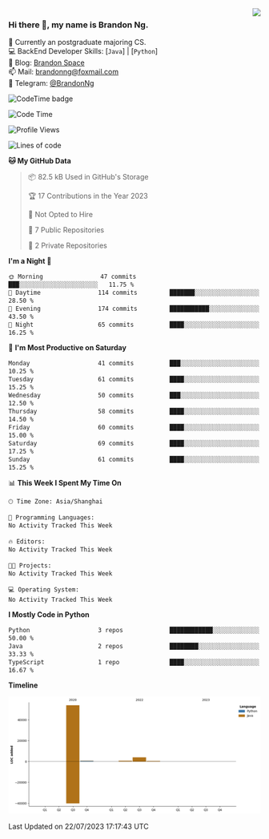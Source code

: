 <!--
<img  align="left" src="https://github-readme-stats-brandon0824.vercel.app/api?username=brandon0824&show_icons=true&count_private=true&hide_title=true&theme=radical">
-->
<img  align="right" src="https://github-readme-stats-brandon0824.vercel.app/api/top-langs/?username=brandon0824&layout=compact">

### Hi there 👋, my name is Brandon Ng.

🌱 Currently an postgraduate majoring CS.  
💻 BackEnd Developer Skills: [`Java`] | [`Python`]  
📝 Blog: [Brandon Space](https://brandonng.tech)  
📫 Mail: brandonng@foxmail.com  
📰 Telegram: [@BrandonNg](https://t.me/BrandonNg24)  

![CodeTime badge](https://img.shields.io/endpoint?style=flat-square&url=https%3A%2F%2Fapi.codetime.dev%2Fshield%3Fid%3D128%26project%3D%26in%3D604800000)

<!--START_SECTION:waka-->
![Code Time](http://img.shields.io/badge/Code%20Time-283%20hrs%2051%20mins-blue)

![Profile Views](http://img.shields.io/badge/Profile%20Views-99-blue)

![Lines of code](https://img.shields.io/badge/From%20Hello%20World%20I%27ve%20Written-58.9%20thousand%20lines%20of%20code-blue)

**🐱 My GitHub Data** 

> 📦 82.5 kB Used in GitHub's Storage 
 > 
> 🏆 17 Contributions in the Year 2023
 > 
> 🚫 Not Opted to Hire
 > 
> 📜 7 Public Repositories 
 > 
> 🔑 2 Private Repositories 
 > 
**I'm a Night 🦉** 

```text
🌞 Morning                47 commits          ███░░░░░░░░░░░░░░░░░░░░░░   11.75 % 
🌆 Daytime                114 commits         ███████░░░░░░░░░░░░░░░░░░   28.50 % 
🌃 Evening                174 commits         ███████████░░░░░░░░░░░░░░   43.50 % 
🌙 Night                  65 commits          ████░░░░░░░░░░░░░░░░░░░░░   16.25 % 
```
📅 **I'm Most Productive on Saturday** 

```text
Monday                   41 commits          ███░░░░░░░░░░░░░░░░░░░░░░   10.25 % 
Tuesday                  61 commits          ████░░░░░░░░░░░░░░░░░░░░░   15.25 % 
Wednesday                50 commits          ███░░░░░░░░░░░░░░░░░░░░░░   12.50 % 
Thursday                 58 commits          ████░░░░░░░░░░░░░░░░░░░░░   14.50 % 
Friday                   60 commits          ████░░░░░░░░░░░░░░░░░░░░░   15.00 % 
Saturday                 69 commits          ████░░░░░░░░░░░░░░░░░░░░░   17.25 % 
Sunday                   61 commits          ████░░░░░░░░░░░░░░░░░░░░░   15.25 % 
```


📊 **This Week I Spent My Time On** 

```text
🕑︎ Time Zone: Asia/Shanghai

💬 Programming Languages: 
No Activity Tracked This Week

🔥 Editors: 
No Activity Tracked This Week

🐱‍💻 Projects: 
No Activity Tracked This Week

💻 Operating System: 
No Activity Tracked This Week
```

**I Mostly Code in Python** 

```text
Python                   3 repos             ████████████░░░░░░░░░░░░░   50.00 % 
Java                     2 repos             ████████░░░░░░░░░░░░░░░░░   33.33 % 
TypeScript               1 repo              ████░░░░░░░░░░░░░░░░░░░░░   16.67 % 
```



**Timeline**

![Lines of Code chart](https://raw.githubusercontent.com/brandon0824/brandon0824/master/assets/bar_graph.png)


 Last Updated on 22/07/2023 17:17:43 UTC
<!--END_SECTION:waka-->

<!--
[![Top Langs](https://github-readme-stats.vercel.app/api/top-langs/?username=brandon0824&layout=compact)](https://github.com/brandon0824)  
-->

<!--
<img  align="right" src="https://github-readme-stats.vercel.app/api/top-langs/?username=brandon0824&layout=compact">
-->
